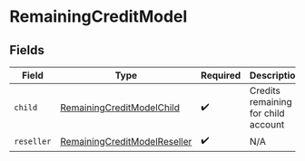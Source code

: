 # RemainingCreditModel


## Fields

| Field                                                                               | Type                                                                                | Required                                                                            | Description                                                                         |
| ----------------------------------------------------------------------------------- | ----------------------------------------------------------------------------------- | ----------------------------------------------------------------------------------- | ----------------------------------------------------------------------------------- |
| `child`                                                                             | [RemainingCreditModelChild](../../models/shared/remainingcreditmodelchild.md)       | :heavy_check_mark:                                                                  | Credits remaining for child account                                                 |
| `reseller`                                                                          | [RemainingCreditModelReseller](../../models/shared/remainingcreditmodelreseller.md) | :heavy_check_mark:                                                                  | N/A                                                                                 |